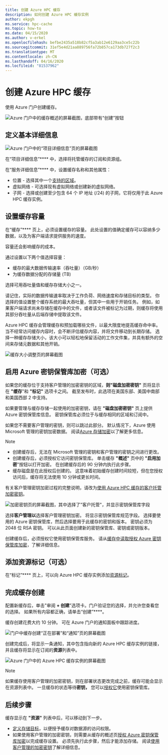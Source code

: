 ```yaml
---
title: 创建 Azure HPC 缓存
description: 如何创建 Azure HPC 缓存实例
author: ekpgh
ms.service: hpc-cache
ms.topic: how-to
ms.date: 04/15/2020
ms.author: v-erkel
ms.openlocfilehash: befbe2435a518b82cf5a3ab12e6129aa3ce5c22b
ms.sourcegitcommit: 31ef5e4d21aa889756fa72b857ca173db727f2c3
ms.translationtype: MT
ms.contentlocale: zh-CN
ms.lasthandoff: 04/16/2020
ms.locfileid: "81537962"
---
```

# <a name="create-an-azure-hpc-cache"></a>创建 Azure HPC 缓存

使用 Azure 门户创建缓存。

![Azure 门户中的缓存概述的屏幕截图，底部带有“创建”按钮](media/hpc-cache-home-page.png)

## <a name="define-basic-details"></a>定义基本详细信息

![Azure 门户中的“项目详细信息”页的屏幕截图](media/hpc-cache-create-basics.png)

在“项目详细信息”**** 中，选择将托管缓存的订阅和资源组。

在“服务详细信息”**** 中，设置缓存名称和其他属性：

* 位置 - 选择其中一个[支持的区域](hpc-cache-overview.md#region-availability)。
* 虚拟网络 - 可选择现有虚拟网络或创建新的虚拟网络。
* 子网 - 选择或创建至少包含 64 个 IP 地址 (/24) 的子网，它将仅用于此 Azure HPC 缓存实例。

## <a name="set-cache-capacity"></a>设置缓存容量
<!-- referenced from GUI - update aka.ms link if you change this header text -->

在“缓存”**** 页上，必须设置缓存的容量。 此处设置的值确定缓存可以容纳多少数据，以及为客户端请求提供服务的速度。

容量还会影响缓存的成本。

通过设置以下两个值选择容量：

* 缓存的最大数据传输速率（吞吐量）（GB/秒）
* 为缓存数据分配的存储量 (TB)

选择可用吞吐量值和缓存存储大小之一。

请记住，实际的数据传输速率取决于工作负荷、网络速度和存储目标的类型。 你选择的值设置整个缓存系统的最大吞吐量，但其中一些用于开销任务。 例如，如果客户端请求尚未存储在缓存中的文件，或者该文件被标记为过期，则缓存将使用其部分吞吐量从后端存储中提取该文件。

Azure HPC 缓存会管理缓存和预加载哪些文件，以最大限度地提高缓存命中率。 当不经常访问缓存内容时，会不断评估缓存内容，并将文件移动到长期存储。 选择一种缓存存储大小，该大小可以轻松地保留活动的工作文件集，并具有额外的空间来存储元数据和其他开销。

![缓存大小调整页的屏幕截图](media/hpc-cache-create-capacity.png)

## <a name="enable-azure-key-vault-encryption-optional"></a>启用 Azure 密钥保管库加密（可选）

如果您的缓存位于支持客户管理的加密密钥的区域，**则"磁盘加密密钥"** 页将显示在 **"缓存**"和 **"标记"** 选项卡之间。 截至发布时，此选项在美国东部、美国中南部和美国西部 2 中支持。

如果要管理与缓存存储一起使用的加密密钥，请在 **"磁盘加密密钥"** 页上提供 Azure 密钥保管库信息。 密钥保管库必须位于与缓存相同的区域和订阅中。

如果您不需要客户管理的密钥，则可以跳过此部分。 默认情况下，Azure 使用 Microsoft 管理的密钥加密数据。 阅读[Azure 存储加密](../storage/common/storage-service-encryption.md)以了解更多信息。

> [!NOTE]
>
> * 创建缓存后，无法在 Microsoft 管理的密钥和客户管理的密钥之间进行更改。
> * 创建缓存后，必须授权它访问密钥保管库。 单击缓存 **"概述"** 页中的 **"启用加密**"按钮以打开加密。 在创建缓存后的 90 分钟内执行此步骤。
> * 缓存磁盘是在此授权后创建的。 这意味着初始缓存创建时间较短，但在您授权访问后，缓存将无法使用 10 分钟或更长时间。

有关客户管理密钥加密过程的完整说明，请改为[使用 Azure HPC 缓存的客户托管加密密钥](customer-keys.md)。

![加密密钥页的屏幕截图，其中选择了"客户托管"，并显示密钥保管库字段](media/create-encryption.png)

选择**客户管理以**选择客户管理密钥加密。 将显示密钥保管库规范字段。 选择要使用的 Azure 密钥保管库，然后选择要用于此缓存的密钥和版本。 密钥必须为 2048 位 RSA 密钥。 可以从此页面创建新的密钥保管库、密钥或密钥版本。

创建缓存后，必须授权它使用密钥保管库服务。 请从[缓存中读取授权 Azure 密钥保管库加密](customer-keys.md#3-authorize-azure-key-vault-encryption-from-the-cache)，了解详细信息。

## <a name="add-resource-tags-optional"></a>添加资源标记（可选）

在“标记”**** 页上，可以向 Azure HPC 缓存实例添加[资源标记](https://go.microsoft.com/fwlink/?linkid=873112)。

## <a name="finish-creating-the-cache"></a>完成缓存创建

配置新缓存后，单击"审阅 **+ 创建**"选项卡。门户验证您的选择，并允许您查看您的选择。 如果所有内容都正确，请单击“创建”****。

缓存创建花费大约 10 分钟。 可在 Azure 门户的通知面板中跟踪进度。

![门户中缓存创建“正在部署”和“通知”页的屏幕截图](media/hpc-cache-deploy-status.png)

创建完成后，将显示一条通知，其中包含指向新的 Azure HPC 缓存实例的链接，并且缓存将显示在订阅的**资源**列表中。

![Azure 门户中的 Azure HPC 缓存实例的屏幕截图](media/hpc-cache-new-overview.png)

> [!NOTE]
> 如果缓存使用客户管理的加密密钥，则在部署状态更改完成之前，缓存可能会显示在资源列表中。 一旦缓存的状态等待**密钥，** 您可以[授权它](customer-keys.md#3-authorize-azure-key-vault-encryption-from-the-cache)使用密钥保管库。

## <a name="next-steps"></a>后续步骤

缓存显示在 **"资源"** 列表中后，可以移动到下一步。

* [定义存储目标](hpc-cache-add-storage.md)，以便授予缓存对数据源的访问权限。
* 如果使用客户管理的加密密钥，则需要从缓存的概述页[授权 Azure 密钥保管库加密](customer-keys.md#3-authorize-azure-key-vault-encryption-from-the-cache)以完成缓存设置。 必须先执行此步骤，然后才能添加存储。 阅读[使用客户管理的加密密钥](customer-keys.md)了解详细信息。
